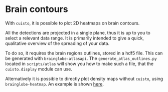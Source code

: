 # Brain contours
With `cuisto`, it is possible to plot 2D heatmaps on brain contours.

All the detections are projected in a single plane, thus it is up to you to select a relevant data range. It is primarily intended to give a quick, qualitative overview of the spreading of your data.

To do so, it requires the brain regions outlines, stored in a hdf5 file. This can be generated with `brainglobe-atlasapi`. The `generate_atlas_outlines.py` located in `scripts/atlas` will show you how to make such a file, that the `cuisto.display` module can use.

Alternatively it is possible to directly plot density maps without `cuisto`, using `brainglobe-heatmap`. An example is shown [here](demo_notebooks/density_map.ipynb).